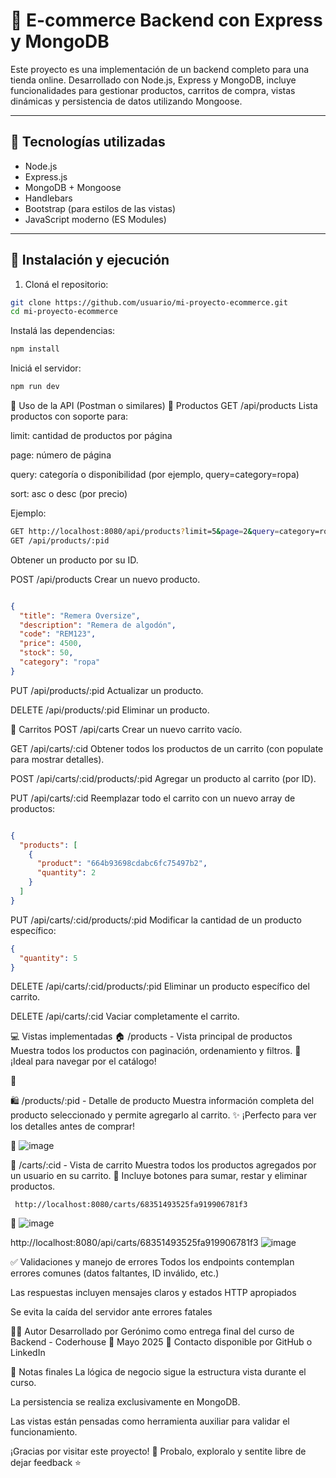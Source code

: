 # 🛒 E-commerce Backend con Express y MongoDB

Este proyecto es una implementación de un backend completo para una tienda online. Desarrollado con Node.js, Express y MongoDB, incluye funcionalidades para gestionar productos, carritos de compra, vistas dinámicas y persistencia de datos utilizando Mongoose.

---

## 🚀 Tecnologías utilizadas

- Node.js  
- Express.js  
- MongoDB + Mongoose  
- Handlebars  
- Bootstrap (para estilos de las vistas)  
- JavaScript moderno (ES Modules)

---

## 📂 Instalación y ejecución

1. Cloná el repositorio:
```bash
git clone https://github.com/usuario/mi-proyecto-ecommerce.git
cd mi-proyecto-ecommerce
```
Instalá las dependencias:

```bash
npm install
```

Iniciá el servidor:

```bash
npm run dev
```


🧪 Uso de la API (Postman o similares)
🔹 Productos
GET /api/products
Lista productos con soporte para:

limit: cantidad de productos por página

page: número de página

query: categoría o disponibilidad (por ejemplo, query=category=ropa)

sort: asc o desc (por precio)

Ejemplo:

```bash
GET http://localhost:8080/api/products?limit=5&page=2&query=category=ropa&sort=desc
GET /api/products/:pid
```
Obtener un producto por su ID.

POST /api/products
Crear un nuevo producto.

```json

{
  "title": "Remera Oversize",
  "description": "Remera de algodón",
  "code": "REM123",
  "price": 4500,
  "stock": 50,
  "category": "ropa"
}
```
PUT /api/products/:pid
Actualizar un producto.

DELETE /api/products/:pid
Eliminar un producto.

🔹 Carritos
POST /api/carts
Crear un nuevo carrito vacío.

GET /api/carts/:cid
Obtener todos los productos de un carrito (con populate para mostrar detalles).

POST /api/carts/:cid/products/:pid
Agregar un producto al carrito (por ID).

PUT /api/carts/:cid
Reemplazar todo el carrito con un nuevo array de productos:

```json

{
  "products": [
    {
      "product": "664b93698cdabc6fc75497b2",
      "quantity": 2
    }
  ]
}
```
PUT /api/carts/:cid/products/:pid
Modificar la cantidad de un producto específico:

```json
{
  "quantity": 5
}
```
DELETE /api/carts/:cid/products/:pid
Eliminar un producto específico del carrito.

DELETE /api/carts/:cid
Vaciar completamente el carrito.

💻 Vistas implementadas
🏠 /products - Vista principal de productos
Muestra todos los productos con paginación, ordenamiento y filtros.
🔎 ¡Ideal para navegar por el catálogo!

📸

🛍️ /products/:pid - Detalle de producto
Muestra información completa del producto seleccionado y permite agregarlo al carrito.
✨ ¡Perfecto para ver los detalles antes de comprar!

📸 ![image](https://github.com/user-attachments/assets/51214d60-a28a-461c-851d-3703304a5360)


🛒 /carts/:cid - Vista de carrito
Muestra todos los productos agregados por un usuario en su carrito.
🔧 Incluye botones para sumar, restar y eliminar productos.

     http://localhost:8080/carts/68351493525fa919906781f3
📸 ![image](https://github.com/user-attachments/assets/76208253-d0c9-4e22-adcf-72279cb4e688)


   http://localhost:8080/api/carts/68351493525fa919906781f3
  ![image](https://github.com/user-attachments/assets/e2edaf3b-df3e-4ea7-95a3-f2768b3dd433)



✅ Validaciones y manejo de errores
Todos los endpoints contemplan errores comunes (datos faltantes, ID inválido, etc.)

Las respuestas incluyen mensajes claros y estados HTTP apropiados

Se evita la caída del servidor ante errores fatales

🧑‍💻 Autor
Desarrollado por Gerónimo como entrega final del curso de Backend - Coderhouse
📅 Mayo 2025
📩 Contacto disponible por GitHub o LinkedIn

📌 Notas finales
La lógica de negocio sigue la estructura vista durante el curso.

La persistencia se realiza exclusivamente en MongoDB.

Las vistas están pensadas como herramienta auxiliar para validar el funcionamiento.

¡Gracias por visitar este proyecto! 🙌
Probalo, exploralo y sentite libre de dejar feedback ⭐

